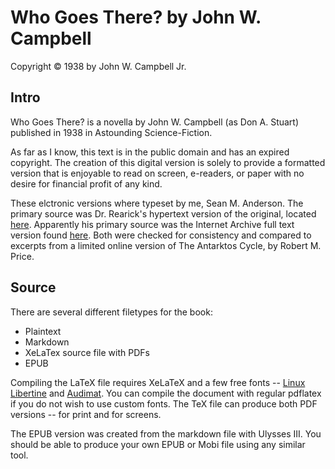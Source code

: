 Who Goes There? by John W. Campbell
===========================
Copyright © 1938 by John W. Campbell Jr.

Intro
------
Who Goes There? is a novella by John W. Campbell (as Don A. Stuart) published in 1938 in Astounding Science-Fiction.

As far as I know, this text is in the public domain and has an expired copyright. The creation of this digital version is solely to provide a formatted version that is enjoyable to read on screen, e-readers, or paper with no desire for financial profit of any kind.

These elctronic versions where typeset by me, Sean M. Anderson. The primary source was Dr. Rearick's hypertext version of the original, located [here][1]. Apparently his primary source was the Internet Archive full text version found [here][2]. Both were checked for consistency and compared to excerpts from a limited online version of The Antarktos Cycle, by Robert M. Price.

Source
------
There are several different filetypes for the book:
* Plaintext
* Markdown
* XeLaTex source file with PDFs
* EPUB

Compiling the LaTeX file requires XeLaTeX and a few free fonts -- [Linux Libertine][3] and [Audimat][4]. You can compile the document with regular pdflatex if you do not wish to use custom fonts. The TeX file can produce both PDF versions -- for print and for screens.

The EPUB version was created from the markdown file with Ulysses III. You should be able to produce your own EPUB or Mobi file using any similar tool.

[1]:	http://nzr.mvnu.edu/faculty/trearick/english/rearick/readings/manuscri/Who%20Goes%20There/Who%20Goes%20There%20Index.htm "Hypertext Version of Who Goes There?"
[2]:	http://www.archive.org/stream/WhoGoesThere_414/WhoGoesThere.txt "Plaintext version of Who Goes There?"
[3]:	http://www.linuxlibertine.org/ "Linux Libertine Font set"
[4]:	http://www.smeltery.net/fonts/audimat "Audimat Font set"